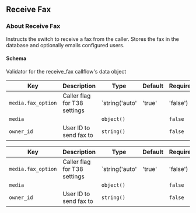 ## Receive Fax

### About Receive Fax

Instructs the switch to receive a fax from the caller. Stores the fax in the database and optionally emails configured users.

#### Schema

Validator for the receive_fax callflow's data object



Key | Description | Type | Default | Required
--- | ----------- | ---- | ------- | --------
`media.fax_option` | Caller flag for T38 settings | `string('auto' | 'true' | 'false') | boolean()` |   | `false`
`media` |   | `object()` |   | `false`
`owner_id` | User ID to send fax to | `string()` |   | `false`



Key | Description | Type | Default | Required
--- | ----------- | ---- | ------- | --------
`media.fax_option` | Caller flag for T38 settings | `string('auto' | 'true' | 'false') | boolean()` |   | `false`
`media` |   | `object()` |   | `false`
`owner_id` | User ID to send fax to | `string()` |   | `false`

